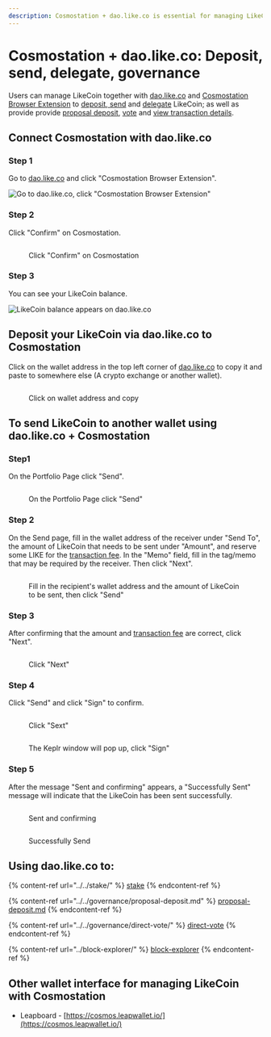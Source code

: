 ```yaml
---
description: Cosmostation + dao.like.co is essential for managing LikeCoin
---
```


# Cosmostation + dao.like.co: Deposit, send, delegate, governance

Users can manage LikeCoin together with [dao.like.co](https://dao.like.co/) and [Cosmostation Browser Extension](how-to-install-cosmostation-extension.md) to [deposit](dao.like.co.md#deposit-your-likecoin-via-dao.like.co-to-cosmostation),[ send](dao.like.co.md#using-dao.like.co-+-cosmostation-to-send-likecoin-to-another-wallet) and [delegate](../../stake/delegation-of-likecoin/) LikeCoin; as well as provide provide [proposal deposit](../../governance/proposal-deposit.md), [vote](../../governance/direct-vote/) and [view transaction details](../block-explorer/dao.like.co.md).

## Connect Cosmostation with dao.like.co

### Step 1

Go to [dao.like.co](https://dao.like.co/) and click "Cosmostation Browser Extension".

![Go to dao.like.co, click "Cosmostation Browser Extension"](<../../../.gitbook/assets/Comostation dao.like.co 1.png>)

### Step 2

Click "Confirm" on Cosmostation.

<figure><img src="../../../.gitbook/assets/Comostation dao.like.co 2.png" alt=""><figcaption><p>Click "Confirm" on Cosmostation</p></figcaption></figure>

### Step 3

You can see your LikeCoin balance.

![LikeCoin balance appears on dao.like.co](<../../../.gitbook/assets/Comostation dao.like.co 4.png>)

## **Deposit your LikeCoin via dao.like.co to Cosmostation**

Click on the wallet address in the top left corner of [dao.like.co](https://dao.like.co/) to copy it and paste to somewhere else (A crypto exchange or another wallet).

<figure><img src="../../../.gitbook/assets/Keplr deposit.png" alt=""><figcaption><p>Click on wallet address and copy</p></figcaption></figure>

## To send LikeCoin to another wallet using dao.like.co + Cosmostation

### Step1

On the Portfolio Page click "Send".

<figure><img src="../../../.gitbook/assets/Keplr Send 1.png" alt=""><figcaption><p>On the Portfolio Page click "Send"</p></figcaption></figure>

### Step 2

On the Send page, fill in the wallet address of the receiver under "Send To", the amount of LikeCoin that needs to be sent under "Amount", and reserve some LIKE for the [transaction fee](../transaction-fee.md). In the "Memo" field, fill in the tag/memo that may be required by the receiver. Then click "Next".

<figure><img src="../../../.gitbook/assets/Keplr Send 2.png" alt=""><figcaption><p>Fill in the recipient's wallet address and the amount of LikeCoin to be sent, then click "Send"</p></figcaption></figure>

### Step 3

After confirming that the amount and [transaction fee](../transaction-fee.md) are correct, click "Next".

<figure><img src="../../../.gitbook/assets/Cosmostation Send 1.png" alt=""><figcaption><p>Click "Next"</p></figcaption></figure>

### Step 4

Click "Send" and click "Sign" to confirm.

<figure><img src="../../../.gitbook/assets/Cosmostation Send 2.png" alt=""><figcaption><p>Click "Sext"</p></figcaption></figure>

<figure><img src="../../../.gitbook/assets/Cosmostation Send 3.png" alt=""><figcaption><p>The Keplr window will pop up, click "Sign"</p></figcaption></figure>

### Step 5

After the message "Sent and confirming" appears, a "Successfully Sent" message will indicate that the LikeCoin has been sent successfully.

<div>

<figure><img src="../../../.gitbook/assets/Keplr Send 5.png" alt=""><figcaption><p>Sent and confirming</p></figcaption></figure>

 

<figure><img src="../../../.gitbook/assets/Keplr Send 6.png" alt=""><figcaption><p>Successfully Send</p></figcaption></figure>

</div>

## Using dao.like.co to:

{% content-ref url="../../stake/" %}
[stake](../../stake/)
{% endcontent-ref %}

{% content-ref url="../../governance/proposal-deposit.md" %}
[proposal-deposit.md](../../governance/proposal-deposit.md)
{% endcontent-ref %}

{% content-ref url="../../governance/direct-vote/" %}
[direct-vote](../../governance/direct-vote/)
{% endcontent-ref %}

{% content-ref url="../block-explorer/" %}
[block-explorer](../block-explorer/)
{% endcontent-ref %}

## Other wallet interface for managing LikeCoin with Cosmostation

* Leapboard - [https://cosmos.leapwallet.io/](https://cosmos.leapwallet.io/)
